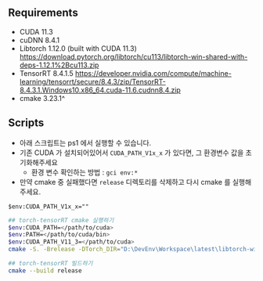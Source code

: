 
## Requirements
- CUDA 11.3
- cuDNN 8.4.1
- Libtorch 1.12.0 (built with CUDA 11.3) https://download.pytorch.org/libtorch/cu113/libtorch-win-shared-with-deps-1.12.1%2Bcu113.zip
- TensorRT 8.4.1.5 https://developer.nvidia.com/compute/machine-learning/tensorrt/secure/8.4.3/zip/TensorRT-8.4.3.1.Windows10.x86_64.cuda-11.6.cudnn8.4.zip
- cmake 3.23.1^

## Scripts
- 아래 스크립트는 ps1 에서 실행할 수 있습니다.
- 기존 CUDA 가 설치되어있어서 `CUDA_PATH_V1x_x` 가 있다면, 그 환경변수 값을 초기화해주세요
  - 환경 변수 확인하는 방법 : ``gci env:*``
- 만약 cmake 중 실패했다면 `release` 디렉토리를 삭제하고 다시 cmake 를 실행해주세요.

``` 
$env:CUDA_PATH_V1x_x=""
```

``` sh
## torch-tensorRT cmake 실행하기
$env:CUDA_PATH=</path/to/cuda>
$env:PATH=</path/to/cuda/bin>
$env:CUDA_PATH_V11_3=</path/to/cuda>
cmake -S. -Brelease -DTorch_DIR="D:\DevEnv\Workspace\latest\libtorch-win-shared-with-deps-1.12.1+cu113\libtorch\share\cmake\Torch" -DTensorRT_ROOT="D:\DevEnv\Workspace\latest\TensorRT-8.4.3.1.Windows10.x86_64.cuda-11.6.cudnn8.4\TensorRT-8.4.3.1" -DCMAKE_BUILD_TYPE="Release" -DCMAKE_PREFIX_PATH="D:\DevEnv\Workspace\latest\TensorRT-8.4.3.1.Windows10.x86_64.cuda-11.6.cudnn8.4\TensorRT-8.4.3.1;D:\DevEnv\Workspace\latest\libtorch-win-shared-with-deps-1.12.1+cu113\libtorch"
```

``` sh
## torch-tensorRT 빌드하기
cmake --build release
```
